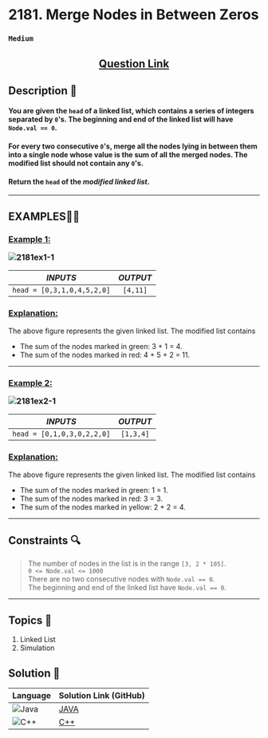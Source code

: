 # 2181. Merge Nodes in Between Zeros

### `Medium`


<h2 align="center">
<a href="https://leetcode.com/problems/merge-nodes-in-between-zeros/description/?envType=daily-question&envId=2024-07-04"><strong>Question Link</strong></a>
</h2>


## Description 📑

#### You are given the `head` of a linked list, which contains a series of integers separated by `0`'s. The beginning and end of the linked list will have `Node.val == 0`.

#### For every two consecutive `0`'s, merge all the nodes lying in between them into a single node whose value is the sum of all the merged nodes. The modified list should not contain any `0`'s.

#### Return the `head` of the _modified linked list_.

---

## **EXAMPLES**💫✨ </br>

<h3>

<ins>**Example 1**:</ins> </br>

![2181ex1-1](https://github.com/Purnima47/Leetcode-Solutions/assets/111565835/36871fbb-b765-46e8-ac13-afe23ee4bf38)

| _INPUTS_ | _OUTPUT_ |
| :-----------: | :-----------: |
|  `head = [0,3,1,0,4,5,2,0]` | `[4,11]` |
</h3>

<h3>
<ins>Explanation:</ins>
</h3>

The above figure represents the given linked list. The modified list contains
- The sum of the nodes marked in green: 3 + 1 = 4.
- The sum of the nodes marked in red: 4 + 5 + 2 = 11.
___
<h3>

<ins>**Example 2**:</ins> </br>

![2181ex2-1](https://github.com/Purnima47/Leetcode-Solutions/assets/111565835/c1a45a76-f51a-4a91-b9ff-da9bad114660)

| _INPUTS_ | _OUTPUT_ |
| :-----------: | :-----------: |
| `head = [0,1,0,3,0,2,2,0]` |  `[1,3,4]` |

</h3>

<h3>
<ins>Explanation:</ins>
</h3>

The above figure represents the given linked list. The modified list contains
- The sum of the nodes marked in green: 1 = 1.
- The sum of the nodes marked in red: 3 = 3.
- The sum of the nodes marked in yellow: 2 + 2 = 4.

___

## Constraints 🔍

> The number of nodes in the list is in the range `[3, 2 * 105]`. </br>
> `0 <= Node.val <= 1000` </br>
> There are no two consecutive nodes with `Node.val == 0`. </br>
> The beginning and end of the linked list have `Node.val == 0`.
___

## Topics 📝

1. Linked List
2. Simulation

## Solution 📃

|  Language   |  Solution Link (GitHub) |
| ------------- | ------------- |
|  ![Java](https://img.shields.io/badge/java-%23ED8B00.svg?style=flat&logo=openjdk&logoColor=white)  | [JAVA](https://github.com/Purnima47/Leetcode-Solutions/blob/main/%F0%9F%9F%A1%20Medium/2181%20-%20Merge%20Nodes%20in%20Between%20Zeros/_2181MergeNodeInBetweenZeros.java) |
|  ![C++](https://img.shields.io/badge/c++-%2300599C.svg?style=plastic&logo=c%2B%2B&logoColor=white)  | [C++](https://github.com/Purnima47/Leetcode-Solutions/blob/main/%F0%9F%9F%A1%20Medium/2181%20-%20Merge%20Nodes%20in%20Between%20Zeros/_2181MergeNodesInBetweenZeros.cpp)  |
